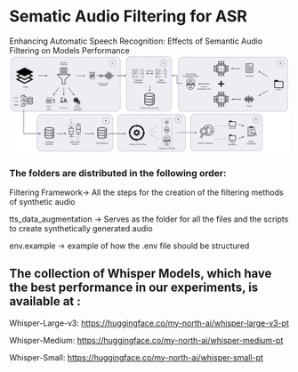 # Sematic Audio Filtering for ASR
Enhancing Automatic Speech Recognition: Effects of Semantic Audio Filtering on Models Performance
![Overview of the Methodology applied](images/READMEIMAGE.png)

### The folders are distributed in the following order: 

Filtering Framework-> All the steps for the creation of the filtering methods of synthetic audio

tts_data_augmentation -> Serves as the folder for all the files and the scripts to create synthetically generated audio

env.example -> example of how the .env file should be structured

## The collection of Whisper Models, which have the best performance in our experiments, is available at :
Whisper-Large-v3: https://huggingface.co/my-north-ai/whisper-large-v3-pt

Whisper-Medium: https://huggingface.co/my-north-ai/whisper-medium-pt

Whisper-Small: https://huggingface.co/my-north-ai/whisper-small-pt


